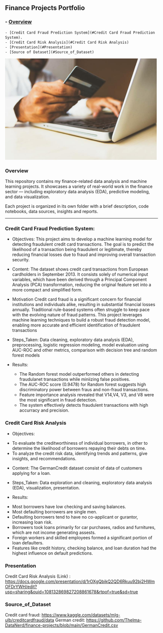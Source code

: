 ## Finance Projects Portfolio

### - [Overview](#Overview)
    - [Credit Card Fraud Prediction System](#Credit Card Fraud Prediction System).
    - [Credit Card Risk Analysis](#Credit Card Risk Analysis)
    - [Presentation](#Presentation)
    - [Source of Dataset](#Source_of_Dataset)



<img src="https://github.com/Thelma-DataNerd/finance-projects/blob/main/credit_card.jpg" width="500"/>

### Overview
This repository contains my finance-related data analysis and machine learning projects.
It showcases a variety of real-world work in the finance sector — including exploratory data analysis (EDA), predictive modeling, and data visualization.

Each project is organized in its own folder with a brief description, code notebooks, data sources, insights and reports.

---

### Credit Card Fraud Prediction System:
- Objectives: 
This project aims to develop a machine learning model for detecting fraudulent credit card transactions. 
The goal is to predict the likelihood of a transaction being fraudulent or legitimate, 
thereby reducing financial losses due to fraud and improving overall transaction security.

- Content:
The dataset shows credit card transactions from European cardholders in September 2013.
It consists solely of numerical input variables, which have been derived through a Principal Component Analysis (PCA) transformation, reducing the original feature set into a more compact and simplified form.

- Motivation
Credit card fraud is a significant concern for financial institutions and individuals alike, 
resulting in substantial financial losses annually. Traditional rule-based systems often struggle to keep pace with the evolving nature of fraud patterns. 
This project leverages machine learning techniques to build a robust fraud detection model, 
enabling more accurate and efficient identification of fraudulent transactions

- Steps_Taken:
Data cleaning, exploratory data analysis (EDA), preprocessing, logistic regression modeling, model evaluation using AUC-ROC and other metrics, comparison with decision tree and random forest models

- Results:
  * The Random forest model outperformed others in detecting fraudulanet transactions while miniizing false positives.
  * The AUC-ROC score (0.9478) for Random forest suggests high discriminatory power between fraus and non-fraud transactions.
  * Feature importance analysis revealed that V14,V4, V3, and V8 were the most significant in fraud detection.
  * The system effectively detects fraudulent transactions with high accurracy and precision.
 
### Credit Card Risk Analysis
- Objectives:
* To evaluate the creditworthiness of individual borrowers, in other to determine the likelihood of borrowers repaying their debts on time.
* To analyze the credit risk data, identifying trends and patterns, give insights, and recommendations.

- Content:
  The GermanCredit dataset consist of data of customers applying for a loan.

- Steps_Taken:
  Data exploration and cleaning, exploratory data analysis (EDA), visualization, presentation.

- Results:
* Most borrowers have low checking and saving balances.
* Most defaulting borrowers are single men.
* Defaulting borrowers tend to have no co-applicant or gurantor, increasing loan risk.
* Borrowers took loans primarily for car purchases, radios and furnitures, which are not income generating assests.
* Foreign workers and skilled employees formed a significant portion of loan defaulters.
* Features like credit history, checking balance, and loan duration had the highest influence on default predictions.

### Presentation
Credit Card Risk Analysis (Link) : https://docs.google.com/presentation/d/1rOXgQbikQ2QD6Rkuu92bj2HWmOFDrYWH/edit?usp=sharing&ouid=108132869827208861678&rtpof=true&sd=true


### Source_of_Dataset
Credit card fraud: https://www.kaggle.com/datasets/mlg-ulb/creditcardfraud/data
German credit: https://github.com/Thelma-DataNerd/finance-projects/blob/main/GermanCredit.csv
